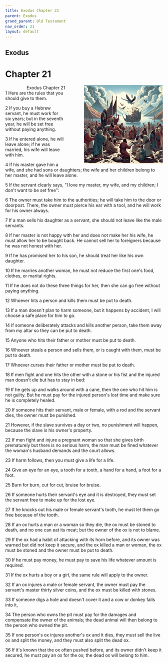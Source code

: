 ```yaml
---
title: Exodus Chapter 21
parent: Exodus
grand_parent: Old Testament
nav_order: 21
layout: default
---
```


## Exodus

# Chapter 21

<div style="clear: both; text-align: right;">
    <img src="/assets/Image/Exodus/500/21.jpg" alt="Exodus Chapter 21" class="chapter-image" style="max-width: 50%; height: auto; float: right; margin: 0 0 10px 10px; padding-left: 10%;">
    <figcaption style="font-size: 14px;">Exodus Chapter 21</figcaption>
</div>
1 Here are the rules that you should give to them.

2 If you buy a Hebrew servant, he must work for six years; but in the seventh year, he will be set free without paying anything.

3 If he entered alone, he will leave alone; if he was married, his wife will leave with him.

4 If his master gave him a wife, and she had sons or daughters; the wife and her children belong to her master, and he will leave alone.

5 If the servant clearly says, "I love my master, my wife, and my children; I don't want to be set free":

6 The owner must take him to the authorities; he will take him to the door or doorpost. There, the owner must pierce his ear with a tool, and he will work for his owner always.

7 If a man sells his daughter as a servant, she should not leave like the male servants.

8 If her master is not happy with her and does not make her his wife, he must allow her to be bought back. He cannot sell her to foreigners because he was not honest with her.

9 If he has promised her to his son, he should treat her like his own daughter.

10 If he marries another woman, he must not reduce the first one's food, clothes, or marital rights.

11 If he does not do these three things for her, then she can go free without paying anything.

12 Whoever hits a person and kills them must be put to death.

13 If a man doesn't plan to harm someone, but it happens by accident, I will choose a safe place for him to go.

14 If someone deliberately attacks and kills another person, take them away from my altar so they can be put to death.

15 Anyone who hits their father or mother must be put to death.

16 Whoever steals a person and sells them, or is caught with them, must be put to death.

17 Whoever curses their father or mother must be put to death.

18 If men fight and one hits the other with a stone or his fist and the injured man doesn't die but has to stay in bed:

19 If he gets up and walks around with a cane, then the one who hit him is not guilty. But he must pay for the injured person's lost time and make sure he is completely healed.

20 If someone hits their servant, male or female, with a rod and the servant dies, the owner must be punished.

21 However, if the slave survives a day or two, no punishment will happen, because the slave is his owner's property.

22 If men fight and injure a pregnant woman so that she gives birth prematurely but there is no serious harm, the man must be fined whatever the woman's husband demands and the court allows.

23 If harm follows, then you must give a life for a life.

24 Give an eye for an eye, a tooth for a tooth, a hand for a hand, a foot for a foot.

25 Burn for burn, cut for cut, bruise for bruise.

26 If someone hurts their servant's eye and it is destroyed, they must set the servant free to make up for the lost eye.

27 If he knocks out his male or female servant's tooth, he must let them go free because of the tooth.

28 If an ox hurts a man or a woman so they die, the ox must be stoned to death, and no one can eat its meat; but the owner of the ox is not to blame.

29 If the ox had a habit of attacking with its horn before, and its owner was warned but did not keep it secure, and the ox killed a man or woman, the ox must be stoned and the owner must be put to death.

30 If he must pay money, he must pay to save his life whatever amount is required.

31 If the ox hurts a boy or a girl, the same rule will apply to the owner.

32 If an ox injures a male or female servant, the owner must pay the servant's master thirty silver coins, and the ox must be killed with stones.

33 If someone digs a hole and doesn't cover it and a cow or donkey falls into it,

34 The person who owns the pit must pay for the damages and compensate the owner of the animals; the dead animal will then belong to the person who owned the pit.

35 If one person's ox injures another's ox and it dies, they must sell the live ox and split the money, and they must also split the dead ox.

36 If it's known that the ox often pushed before, and its owner didn't keep it secured, he must pay an ox for the ox; the dead ox will belong to him.


